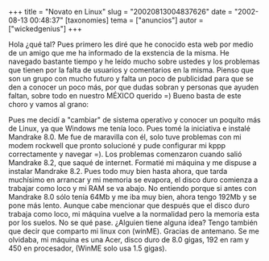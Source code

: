 +++
title = "Novato en Linux"
slug = "20020813004837626"
date = "2002-08-13 00:48:37"
[taxonomies]
tema = ["anuncios"]
autor = ["wickedgenius"]
+++

Hola ¿qué tal? Pues primero les diré que he conocido esta web por medio
de un amigo que me ha informado de la exstencia de la misma. He navegado
bastante tiempo y he leído mucho sobre ustedes y los problemas que
tienen por la falta de usuarios y comentarios en la misma. Pienso que
son un grupo con mucho futuro y falta un poco de publicidad para que se
den a conocer un poco más, por que dudas sobran y personas que ayuden
faltan, sobre todo en nuestro MÉXICO querido =) Bueno basta de este
choro y vamos al grano:

<!-- more -->
Pues me decidí a &quot;cambiar&quot; de sistema operativo y conocer un
poquito más de Linux, ya que Windows me tenía loco. Pues tomé la
iniciativa e instalé Mandrake 8.0. Me fue de maravilla con él, solo tuve
problemas con mi modem rockwell que pronto solucioné y pude configurar
mi kppp correctamente y navegar =). Los problemas comenzaron cuando
salió Mandrake 8.2, que saqué de internet. Formatié mi máquina y me
dispuse a instalar Mandrake 8.2. Pues todo muy bien hasta ahora, que
tarda muchísimo en arrancar y mi memoria se evapora, el disco duro
comienza a trabajar como loco y mi RAM se va abajo. No entiendo porque
si antes con Mandrake 8.0 sólo tenía 64Mb y me iba muy bien, ahora tengo
192Mb y se pone más lento. Aunque cabe mencionar que después que el
disco duro trabaja como loco, mi máquina vuelve a la normalidad pero la
memoria esta por los suelos. No se qué pase. ¿Alguien tiene alguna idea?
Tengo también que decir que comparto mi linux con (winME). Gracias de
antemano. Se me olvidaba, mi máquina es una Acer, disco duro de 8.0
gigas, 192 en ram y 450 en procesador, (WinME solo usa 1.5 gigas).

